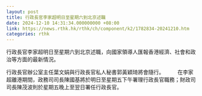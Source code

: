 ```yaml
---
layout: post
title: 行政長官李家超明日至星期六到北京述職
date: 2024-12-10 14:31:34.000000000 +08:00
link: https://news.rthk.hk/rthk/ch/component/k2/1782834-20241210.htm
categories: rthk
---
```


行政長官李家超明日至星期六到北京述職，向國家領導人匯報香港經濟、社會和政治等方面的最新情況。

行政長官辦公室主任葉文娟與行政長官私人秘書郭黃穎琦將會隨行。
　　 
在李家超離港期間，政務司司長陳國基將於明日至星期五下午署理行政長官職務；財政司司長陳茂波則於星期五晚上至翌日署任行政長官。
